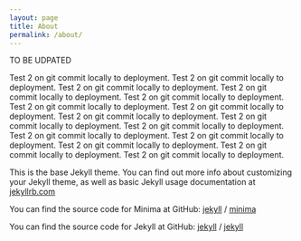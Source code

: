 ```yaml
---
layout: page
title: About
permalink: /about/
---
```

<!-- This page needs to be updateed -->

TO BE UDPATED

Test 2 on git commit locally to deployment. Test 2 on git commit locally to deployment. Test 2 on git commit locally to deployment. Test 2 on git commit locally to deployment. Test 2 on git commit locally to deployment. Test 2 on git commit locally to deployment. Test 2 on git commit locally to deployment. Test 2 on git commit locally to deployment. Test 2 on git commit locally to deployment. Test 2 on git commit locally to deployment. Test 2 on git commit locally to deployment. Test 2 on git commit locally to deployment. Test 2 on git commit locally to deployment. Test 2 on git commit locally to deployment. Test 2 on git commit locally to deployment. 


This is the base Jekyll theme. You can find out more info about customizing your Jekyll theme, as well as basic Jekyll usage documentation at [jekyllrb.com](https://jekyllrb.com/)

You can find the source code for Minima at GitHub:
[jekyll][jekyll-organization] /
[minima](https://github.com/jekyll/minima)

You can find the source code for Jekyll at GitHub:
[jekyll][jekyll-organization] /
[jekyll](https://github.com/jekyll/jekyll)


[jekyll-organization]: https://github.com/jekyll
